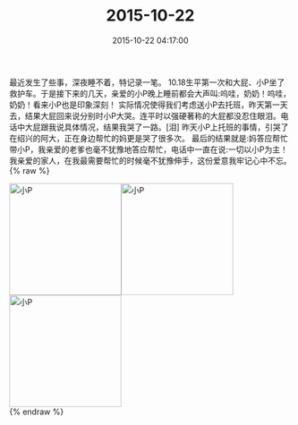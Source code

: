 ﻿---
title: 2015-10-22
date: 2015-10-22 04:17:00
tags:
categories: 妈妈
---
最近发生了些事，深夜睡不着，特记录一笔。
10.18生平第一次和大屁、小P坐了救护车。于是接下来的几天，亲爱的小P晚上睡前都会大声叫:呜哇，奶奶！呜哇，奶奶！看来小P也是印象深刻！
实际情况使得我们考虑送小P去托班，昨天第一天去，结果大屁回来说分别时小P大哭。连平时以强硬著称的大屁都没忍住眼泪。电话中大屁跟我说具体情况，结果我哭了一路。[泪]
昨天小P上托班的事情，引哭了在绍兴的阿大，正在身边帮忙的妈更是哭了很多次。
最后的结果就是:妈答应帮忙带小P，我亲爱的老爹也毫不犹豫地答应帮忙，电话中一直在说:一切以小P为主！
我亲爱的家人，在我最需要帮忙的时候毫不犹豫伸手，这份爱意我牢记心中不忘。
{% raw %}
<div style="width:500 px">
<div style="float:left; width:100 px"><img src="/images/微信图片_20171011164049.jpg" width="200" alt="小P"></div>
<div style="float:left; width:100 px"><img src="/images/微信图片_20171011164102.jpg" width="200" alt="小P"></div>
<div style="float:left; width:100 px"><img src="/images/微信图片_20171011164111.jpg" width="200" alt="小P"></div>
<div style="clear:both"></div>
</div>
{% endraw %}